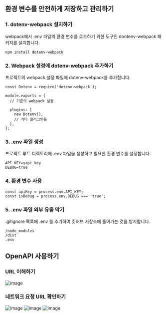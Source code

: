 ## 환경 변수를 안전하게 저장하고 관리하기
### 1. dotenv-webpack 설치하기
webpack에서 .env 파일의 환경 변수를 로드하기 위한 도구인 dontenv-webpack 패키지를 설치합니다.
```
npm install dotenv-webpack
```
### 2. Webpack 설정에 dotenv-webpack 추가하기
프로젝트의 webpack 설정 파일에 dotenv-webpack를 추가합니다.
```
const Dotenv = require('dotenv-webpack');

module.exports = {
  // 기존의 webpack 설정

  plugins: [
    new Dotenv(),
    // 기타 플러그인들
  ],
};
```
### 3. .env 파일 생성
프로젝트 루트 디렉토리에 .env 파일을 생성하고 필요한 환경 변수를 설정합니다. 
```
API_KEY=yapi_key
DEBUG=true
```
### 4. 환경 변수 사용
```
const apiKey = process.env.API_KEY;
const isDebug = process.env.DEBUG === 'true';
```
### 5. .env 파일 외부 유출 막기
.gitignore 목록에 .env 를 추가하여 깃허브 저장소에 들어가는 것을 방지합니다.
```
/node_modules
/dist
.env
```
## OpenAPI 사용하기
### URL 이해하기
![image](https://github.com/LIN-KHU/javascript-newsviewer/assets/75254185/ce38b5a5-030e-4c85-800b-46ba12e77a99)

### 네트워크 요청 URL 확인하기
![image](https://github.com/LIN-KHU/javascript-newsviewer/assets/75254185/e5cab950-7603-4516-8d09-5fbd8e4325ea)
![image](https://github.com/LIN-KHU/javascript-newsviewer/assets/75254185/14c08783-97c5-455e-9dc8-0923d67d2c71)
![image](https://github.com/LIN-KHU/javascript-newsviewer/assets/75254185/5012934a-4498-4068-8381-982429954dc5)

